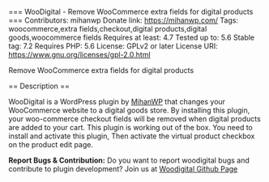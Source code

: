 === WooDigital - Remove WooCommerce extra fields for digital products ===
Contributors: mihanwp
Donate link: https://mihanwp.com/
Tags: woocommerce,extra fields,checkout,digital products,digital goods,woocommerce fields
Requires at least: 4.7
Tested up to: 5.6
Stable tag:   7.2
Requires PHP: 5.6
License: GPLv2 or later
License URI: https://www.gnu.org/licenses/gpl-2.0.html

Remove WooCommerce extra fields for digital products

== Description ==

WooDigital is a WordPress plugin by [MihanWP](https://mihanwp.com "Mihan WordPress") that changes your WooCommerce website to a digital goods store.
By installing this plugin, your woo-commerce checkout fields will be removed when digital products are added to your cart.
This plugin is working out of the box. You need to install and activate this plugin, Then activate the virtual product checkbox on the product edit page.


**Report Bugs & Contribution:**
Do you want to report woodigital bugs and contribute to plugin development?  Join us at [Woodigital Github Page](https://github.com/mihanwp/woodigital "Woodigital on GitHub")
